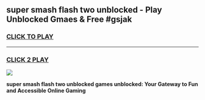 
## super smash flash two unblocked - Play Unblocked Gmaes & Free #gsjak
<h3>
<a href="https://news.freeplayer.one?title=super_smash_flash_two_unblocked&ref=24F">CLICK TO PLAY</a></h3>
<hr>

<h3>
<a href="https://news.freeplayer.one?title=super_smash_flash_two_unblocked&ref=24F">CLICK 2 PLAY</a>
  
</h3>

<a href="https://news.freeplayer.one?title=super_smash_flash_two_unblocked&ref=24F/"><img src="https://clearcache.store/games.png"></a>


**super smash flash two unblocked games unblocked: Your Gateway to Fun and Accessible Online Gaming**
